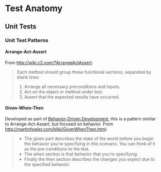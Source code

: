 # Test Anatomy
## Unit Tests
### Unit Test Patterns
#### Arrange-Act-Assert
From http://wiki.c2.com/?ArrangeActAssert:
> Each method should group these functional sections, separated by blank lines:
>  1. Arrange all necessary preconditions and inputs.
>  2. Act on the object or method under test.
>  3. Assert that the expected results have occurred.
#### Given-When-Then
Developed as part of [Behavior-Driven Development](http://dannorth.net/introducing-bdd/), this is a pattern similar to Arrange-Act-Assert, but focused on behavior.
From http://martinfowler.com/bliki/GivenWhenThen.html:
> - The given part describes the state of the world before you begin the behavior you're specifying in this scenario. You can think of it as the pre-conditions to the test.
> - The when section is that behavior that you're specifying.
> - Finally the then section describes the changes you expect due to the specified behavior.

